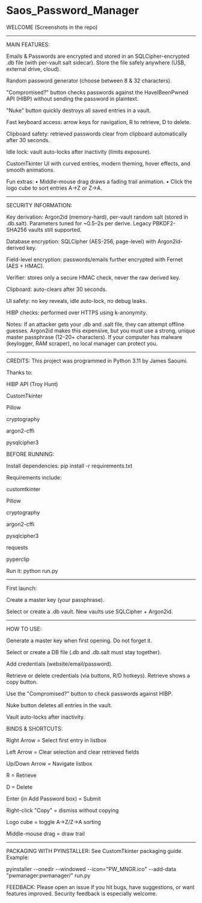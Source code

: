 # Saos_Password_Manager

WELCOME
(Screenshots in the repo)

-------------------------------

MAIN FEATURES:

Emails & Passwords are encrypted and stored in an SQLCipher-encrypted .db file (with per-vault salt sidecar). Store the file safely anywhere (USB, external drive, cloud).

Random password generator (choose between 8 & 32 characters).

"Compromised?" button checks passwords against the HaveIBeenPwned API (HIBP) without sending the password in plaintext.

"Nuke" button quickly destroys all saved entries in a vault.

Fast keyboard access: arrow keys for navigation, R to retrieve, D to delete.

Clipboard safety: retrieved passwords clear from clipboard automatically after 30 seconds.

Idle lock: vault auto-locks after inactivity (limits exposure).

CustomTkinter UI with curved entries, modern theming, hover effects, and smooth animations.

Fun extras:
• Middle-mouse drag draws a fading trail animation.
• Click the logo cube to sort entries A→Z or Z→A.

-------------------------------

SECURITY INFORMATION:

Key derivation: Argon2id (memory-hard), per-vault random salt (stored in .db.salt).
Parameters tuned for ~0.5–2s per derive. Legacy PBKDF2-SHA256 vaults still supported.

Database encryption: SQLCipher (AES-256, page-level) with Argon2id-derived key.

Field-level encryption: passwords/emails further encrypted with Fernet (AES + HMAC).

Verifier: stores only a secure HMAC check, never the raw derived key.

Clipboard: auto-clears after 30 seconds.

UI safety: no key reveals, idle auto-lock, no debug leaks.

HIBP checks: performed over HTTPS using k-anonymity.

Notes:
If an attacker gets your .db and .salt file, they can attempt offline guesses. Argon2id makes this expensive, but you must use a strong, unique master passphrase (12–20+ characters). If your computer has malware (keylogger, RAM scraper), no local manager can protect you.

-------------------------------

CREDITS:
This project was programmed in Python 3.11 by James Saoumi.

Thanks to:

HIBP API (Troy Hunt)

CustomTkinter

Pillow

cryptography

argon2-cffi

pysqlcipher3

BEFORE RUNNING:

Install dependencies:
pip install -r requirements.txt

Requirements include:

customtkinter

Pillow

cryptography

argon2-cffi

pysqlcipher3

requests

pyperclip

Run it:
python run.py

-------------------------------

First launch:

Create a master key (your passphrase).

Select or create a .db vault. New vaults use SQLCipher + Argon2id.

-------------------------------

HOW TO USE:

Generate a master key when first opening. Do not forget it.

Select or create a DB file (.db and .db.salt must stay together).

Add credentials (website/email/password).

Retrieve or delete credentials (via buttons, R/D hotkeys). Retrieve shows a copy button.

Use the "Compromised?" button to check passwords against HIBP.

Nuke button deletes all entries in the vault.

Vault auto-locks after inactivity.

BINDS & SHORTCUTS:

Right Arrow = Select first entry in listbox

Left Arrow = Clear selection and clear retrieved fields

Up/Down Arrow = Navigate listbox

R = Retrieve

D = Delete

Enter (in Add Password box) = Submit

Right-click "Copy" = dismiss without copying

Logo cube = toggle A→Z/Z→A sorting

Middle-mouse drag = draw trail

-------------------------------

PACKAGING WITH PYINSTALLER:
See CustomTkinter packaging guide. Example:

pyinstaller --onedir --windowed --icon="PW_MNGR.ico" --add-data "pwmanager:pwmanager/" run.py

FEEDBACK:
Please open an issue if you hit bugs, have suggestions, or want features improved. Security feedback is especially welcome.